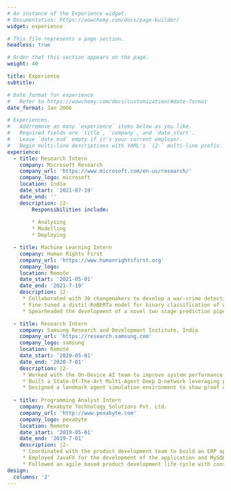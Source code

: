 ```yaml
---
# An instance of the Experience widget.
# Documentation: https://wowchemy.com/docs/page-builder/
widget: experience

# This file represents a page section.
headless: true

# Order that this section appears on the page.
weight: 40

title: Experience
subtitle:

# Date format for experience
#   Refer to https://wowchemy.com/docs/customization/#date-format
date_format: Jan 2006

# Experiences.
#   Add/remove as many `experience` items below as you like.
#   Required fields are `title`, `company`, and `date_start`.
#   Leave `date_end` empty if it's your current employer.
#   Begin multi-line descriptions with YAML's `|2-` multi-line prefix.
experience:
  - title: Research Intern
    company: Microsoft Research
    company_url: 'https://www.microsoft.com/en-us/research/'
    company_logo: microsoft
    location: India
    date_start: '2021-07-19'
    date_end: ''
    description: |2-
        Responsibilities include:
        
        * Analysing
        * Modelling
        * Deploying

  - title: Machine Learning Intern
    company: Human Rights First
    company_url: 'https://www.humanrightsfirst.org'
    company_logo: 
    location: Remote
    date_start: '2021-05-01'
    date_end: '2021-7-19'
    description: |2-
     * Collaborated with 30 changemakers to develop a war-crime detection tool using social media channels.
     * Fine-tuned a distil-RoBERTa model for binary classification of war crimes
     * Spearheaded the development of a novel two stage prediction pipeline for multilabel classification of warcrimes.

  - title: Research Intern
    company: Samsung Research and Development Institute, India
    company_url: 'https://research.samsung.com'
    company_logo: samsung
    location: Remote
    date_start: '2020-05-01'
    date_end: '2020-7-01'
    description: |2-
     * Worked with the On-Device AI team to improve system performance using Reinforcement Learning.
     * Built a State-Of-The-Art Multi-Agent Deep Q-network leveraging prioritized experience replay(PER) and time-bound dynamic reward functions
     * Designed a landmark agent simulation environment to show proof of concept.
  
  - title: Programming Analyst Intern
    company: Pexabyte Technology Solutions Pvt. Ltd.
    company_url: 'http://www.pexabyte.com'
    company_logo: pexabyte
    location: Remote
    date_start: '2019-05-01'
    date_end: '2019-7-01'
    description: |2-
     * Coordinated with the product development team to build an ERP application for manufacturing and service-based industries. 
     * Employed JavaFX for the development of the application and MySQL for database management.
     * Followed an agile based product development life cycle with constant interaction with key product owners.
design:
  columns: '2'
---
```

